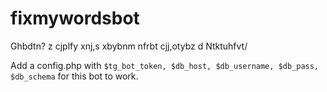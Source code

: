 # fixmywordsbot
Ghbdtn? z cjplfy xnj,s xbybnm nfrbt cjj,otybz d Ntktuhfvt/

Add a config.php with `$tg_bot_token, $db_host, $db_username, $db_pass, $db_schema` for this bot to work.
